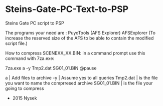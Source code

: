 # Steins-Gate-PC-Text-to-PSP
Steins Gate PC script to PSP




The programs your need are :
PuyoTools (AFS Explorer)
AFSExplorer (To increase the reserved size of the AFS to be able to contain the modified script file.)

How to compress SCENEXX_XX.BIN:
in a command prompt use this command with 7za.exe:

7za.exe a -y Tmp2.dat SG01_01.BIN
@pause

 a | Add files to archive
-y | Assume yes to all queries
Tmp2.dat | is the file you want to name the comprresed archive
SG01_01.BIN | is the file your going to compress

- 2015 Nysek
